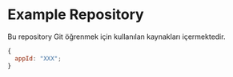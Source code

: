 # Example Repository

Bu repository Git öğrenmek için kullanılan kaynakları içermektedir.

```js
{
  appId: "XXX";
}
```

